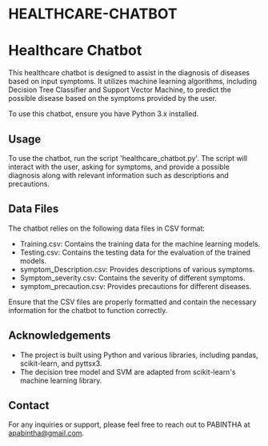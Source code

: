 # HEALTHCARE-CHATBOT

# Healthcare Chatbot

This healthcare chatbot is designed to assist in the diagnosis of diseases based on input symptoms. 
It utilizes machine learning algorithms, including Decision Tree Classifier and Support Vector Machine, to predict the possible disease based on the symptoms provided by the user.


To use this chatbot, ensure you have Python 3.x installed.

## Usage

To use the chatbot, run the script 'healthcare_chatbot.py'. 
The script will interact with the user, asking for symptoms, and provide a possible diagnosis along with relevant information such as descriptions and precautions.

## Data Files

The chatbot relies on the following data files in CSV format:
- Training.csv: Contains the training data for the machine learning models.
- Testing.csv: Contains the testing data for the evaluation of the trained models.
- symptom_Description.csv: Provides descriptions of various symptoms.
- Symptom_severity.csv: Contains the severity of different symptoms.
- symptom_precaution.csv: Provides precautions for different diseases.

Ensure that the CSV files are properly formatted and contain the necessary information for the chatbot to function correctly.

## Acknowledgements

- The project is built using Python and various libraries, including pandas, scikit-learn, and pyttsx3.
- The decision tree model and SVM are adapted from scikit-learn's machine learning library.

## Contact

For any inquiries or support, please feel free to reach out to PABINTHA at apabintha@gmail.com.
